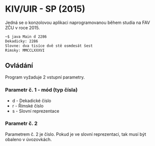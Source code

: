 # KIV/UIR - SP (2015)
Jedná se o konzolovou aplikaci naprogramovanou během studia na FAV ZČU v roce 2015.

```bash
~$ java Main d 2286
Dekadicky: 2286
Slovne: dva tisíce dvě stě osmdesát šest
Rimsky: MMCCLXXXVI
```

## Ovládání
Program vyžaduje 2 vstupní parametry.

### Parametr č. 1 - mód (typ čísla)
- d - Dekadické číslo
- r - Římské číslo
- s - Slovní reprezentace

### Parametr č. 2
Parametrem č. 2 je číslo. Pokud je ve slovní reprezentaci, tak musí být obaleno v úvozovkách.
